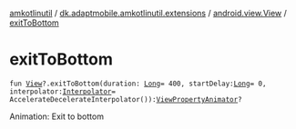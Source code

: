 [amkotlinutil](../../index.md) / [dk.adaptmobile.amkotlinutil.extensions](../index.md) / [android.view.View](index.md) / [exitToBottom](exit-to-bottom.md)

# exitToBottom

`fun `[`View`](https://developer.android.com/reference/android/view/View.html)`?.exitToBottom(duration: `[`Long`](https://kotlinlang.org/api/latest/jvm/stdlib/kotlin/-long/index.html)` = 400, startDelay: `[`Long`](https://kotlinlang.org/api/latest/jvm/stdlib/kotlin/-long/index.html)` = 0, interpolator: `[`Interpolator`](https://developer.android.com/reference/android/view/animation/Interpolator.html)` = AccelerateDecelerateInterpolator()): `[`ViewPropertyAnimator`](https://developer.android.com/reference/android/view/ViewPropertyAnimator.html)`?`

Animation: Exit to bottom

